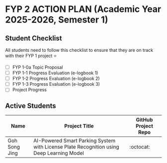 

# FYP 2 ACTION PLAN (Academic Year 2025-2026, Semester 1)

## Student Checklist

All students need to follow this checklist to ensure that they are on track with their FYP 1 project :star: 

- [ ] FYP 1-0a Topic Proposal
- [ ] FYP 1-1 Progress Evaluation (e-logbook 1)
- [ ] FYP 1-2 Progress Evaluation (e-logbook 2)
- [ ] FYP 1-3 Progress Evaluation (e-logbook 3)
- [ ] Project Progress

## Active Students

|   Name   | Project Title | GitHub Project Repo |
|---------------|---------------------|---------------------|
|  Goh Song Jing   | AI-Powered Smart Parking System with License Plate Recognition using Deep Learning Model|:octocat:|






